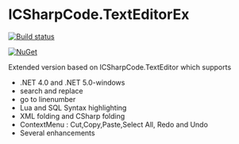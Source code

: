 # ICSharpCode.TextEditorEx

[![Build status](https://ci.appveyor.com/api/projects/status/cyaqbvsn9lahvtg2?svg=true)](https://ci.appveyor.com/project/StefH/icsharpcode-texteditorex)

[![NuGet](https://buildstats.info/nuget/ICSharpCode.TextEditorEx)](https://www.nuget.org/packages/ICSharpCode.TextEditorEx)

Extended version based on ICSharpCode.TextEditor which supports

* .NET 4.0 and .NET 5.0-windows
* search and replace
* go to linenumber
* Lua and SQL Syntax highlighting
* XML folding and CSharp folding
* ContextMenu : Cut,Copy,Paste,Select All, Redo and Undo
* Several enhancements
